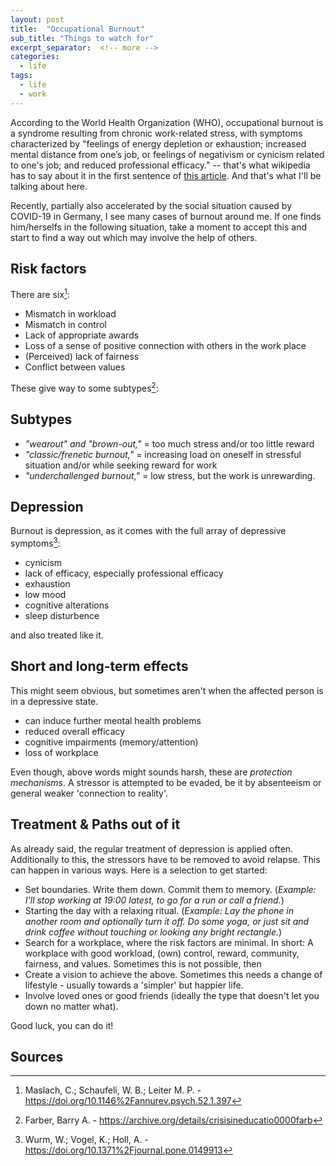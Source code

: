 ```yaml
---
layout: post
title:  "Occupational Burnout"
sub_title: "Things to watch for"
excerpt_separator:  <!-- more -->
categories:
  - life
tags:
  - life
  - work
---
```


According to the World Health Organization (WHO), occupational burnout is a syndrome resulting from chronic work-related stress, with symptoms characterized by "feelings of energy depletion or exhaustion; increased mental distance from one’s job, or feelings of negativism or cynicism related to one's job; and reduced professional efficacy." -- that's what wikipedia has to say about it in the first sentence of [this article](https://en.wikipedia.org/wiki/Occupational_burnout). And that's what I'll be talking about here.

<!-- more -->

Recently, partially also accelerated by the social situation caused by COVID-19 in Germany, I see many cases of burnout around me. If one finds him/herselfs in the following situation, take a moment to accept this and start to find a way out which may involve the help of others.

## Risk factors

There are six[^maslach]:

- Mismatch in workload
- Mismatch in control
- Lack of appropriate awards
- Loss of a sense of positive connection with others in the work place
- (Perceived) lack of fairness
- Conflict between values

These give way to some subtypes[^farber]:

## Subtypes

- _"wearout" and "brown-out,"_ = too much stress and/or too little reward
- _"classic/frenetic burnout,"_ = increasing load on oneself in stressful situation and/or while seeking reward for work
- _"underchallenged burnout,"_ = low stress, but the work is unrewarding.

## Depression

Burnout is depression, as it comes with the full array of depressive symptoms[^wurm]:

- cynicism
- lack of efficacy, especially professional efficacy
- exhaustion
- low mood
- cognitive alterations
- sleep disturbence

and also treated like it.

## Short and long-term effects

This might seem obvious, but sometimes aren't when the affected person is in a depressive state.

- can induce further mental health problems
- reduced overall efficacy
- cognitive impairments (memory/attention)
- loss of workplace

Even though, above words might sounds harsh, these are _protection mechanisms_. A stressor is attempted to be evaded, be it by absenteeism or general weaker 'connection to reality'.

## Treatment & Paths out of it

As already said, the regular treatment of depression is applied often. Additionally to this, the stressors have to be removed to avoid relapse. This can happen in various ways. Here is a selection to get started:

- Set boundaries. Write them down. Commit them to memory. (_Example: I'll stop working at 19:00 latest, to go for a run or call a friend._)
- Starting the day with a relaxing ritual. (_Example: Lay the phone in another room and optionally turn it off. Do some yoga, or just sit and drink coffee without touching or looking any bright rectangle._)
- Search for a workplace, where the risk factors are minimal. In short: A workplace with good workload, (own) control, reward, community, fairness, and values. Sometimes this is not possible, then
- Create a vision to achieve the above. Sometimes this needs a change of lifestyle - usually towards a 'simpler' but happier life.
- Involve loved ones or good friends (ideally the type that doesn't let you down no matter what).

Good luck, you can do it!

## Sources

[^maslach]: Maslach, C.; Schaufeli, W. B.; Leiter M. P. - https://doi.org/10.1146%2Fannurev.psych.52.1.397
[^wurm]: Wurm, W.; Vogel, K.; Holl, A. - https://doi.org/10.1371%2Fjournal.pone.0149913
[^farber]: Farber, Barry A. - https://archive.org/details/crisisineducatio0000farb
[^bianchi]: Bianchi, Renzo et al. - https://academicworks.cuny.edu/cgi/viewcontent.cgi?article=1537&context=gc_pubs
